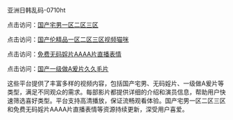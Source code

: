 亚洲日韩乱码-0710ht

点击访问：<a href="https://heiliaoll4qsx.pages.dev">国产宅男一区二区三区</a>

点击访问：<a href="https://heiliaoe8ajia.pages.dev">国产伦精品一区二区三区视频猫咪</a>

点击访问：<a href="https://heiliaozj3tjd.pages.dev">免费无码婬片AAAA片直播表情</a>

点击访问：<a href="https://heiliaoxqkkct.pages.dev">国产一级做A爰片久久毛片</a>

这些平台提供了丰富多样的视频内容，包括国产宅男、无码婬片、一级做A爰片等类型，满足不同观众的需求。每部影片都提供详细的介绍和演员信息，帮助用户快速筛选喜好类型。平台支持高清播放，保证流畅观看体验。国产宅男一区二区三区和免费无码婬片AAAA片直播表情等资源持续更新，深受用户喜爱。

<span style="display:none;">[Canonical link](https://github.com/met20250710/met13 ）</span>
